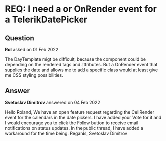# REQ: I need a <DayTemplate> or OnRender event for a TelerikDatePicker

## Question

**Rol** asked on 01 Feb 2022

The DayTemplate migt be difficult, because the component could be depending on the rendered tags and attributes. But a OnRender event that supplies the date and allows me to add a specific class would at least give me CSS styling possibilities.

## Answer

**Svetoslav Dimitrov** answered on 04 Feb 2022

Hello Roland, We have an open feature request regarding the CellRender event for the calendars in the date pickers. I have added your Vote for it and I would encourage you to click the Follow button to receive email notifications on status updates. In the public thread, I have added a workaround for the time being. Regards, Svetoslav Dimitrov
